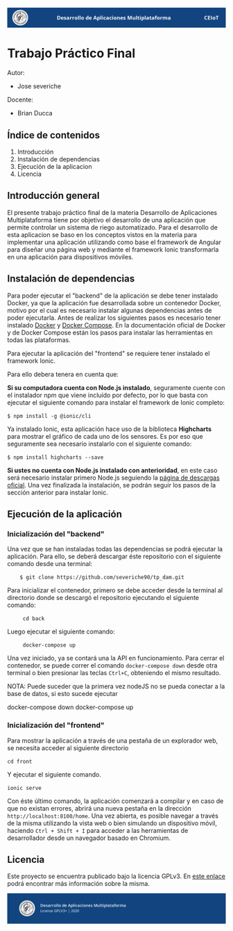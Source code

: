 ![header](doc/header.png)

# Trabajo Práctico Final

Autor:

* Jose severiche

Docente:

* Brian Ducca

## Índice de contenidos

1. Introducción 
2. Instalación de dependencias
3. Ejecución de la aplicacion
4. Licencia

## Introducción general

El presente trabajo práctico final de la materia Desarrollo de Aplicaciones Multiplataforma tiene por objetivo el desarrollo de una aplicación que permite controlar un sistema de riego automatizado. Para el desarrollo de esta aplicacion se baso en los conceptos vistos en la materia para implementar una aplicación utilizando como base el framework de Angular para diseñar una página web y mediante el framework Ionic transformarla en una aplicación para dispositivos móviles.

## Instalación de dependencias

Para poder ejecutar el "backend" de la aplicación se debe tener instalado Docker, ya que la aplicación fue desarrollada sobre un contenedor Docker, motivo por el cual es necesario instalar algunas dependencias antes de poder ejecutarla. Antes de realizar los siguientes pasos es necesario tener instalado [Docker](https://docs.docker.com/engine/install/ubuntu/) y [Docker Compose](https://docs.docker.com/compose/install/). En la documentación oficial de Docker y de Docker Compose están los pasos para instalar las herramientas en todas las plataformas.

Para ejecutar la aplicación del "frontend" se requiere tener instalado el framework Ionic. 

Para ello debera tenera en cuenta que:

**Si su computadora cuenta con Node.js instalado**, seguramente cuente con el instalador npm que viene incluído por defecto, por lo que basta con ejecutar el siguiente comando para instalar el framework de Ionic completo:

    $ npm install -g @ionic/cli

Ya instalado Ionic, esta aplicación hace uso de la biblioteca **Highcharts** para mostrar el gráfico de cada uno de los sensores. Es por eso que seguramente sea necesario instalarlo con el siguiente comando:

    $ npm install highcharts --save


**Si ustes no cuenta con Node.js instalado con anterioridad**, en este caso será necesario instalar primero Node.js seguiendo la [página de descargas oficial](https://nodejs.org/en/). Una vez finalizada la instalación, se podrán seguir los pasos de la sección anterior para instalar Ionic.



## Ejecución de la aplicación

### Inicialización del "backend"

Una vez que se han instaladas todas las dependencias se podrá ejecutar la aplicación. Para ello, se deberá descargar éste repositorio con el siguiente comando desde una terminal:

        $ git clone https://github.com/severiche90/tp_dam.git

Para inicializar el contenedor, primero se debe acceder desde la terminal al directorio donde se descargó el repositorio ejecutando el siguiente comando:

         cd back

Luego ejecutar el siguiente comando:

         docker-compose up

Una vez iniciado, ya se contará una la API en funcionamiento. Para cerrar el contenedor, se puede correr el comando ``docker-compose down`` desde otra terminal o bien presionar las teclas ``Ctrl+C``, obteniendo el mismo resultado.

NOTA: Puede suceder que la primera vez nodeJS no se pueda conectar a la base de datos, si esto sucede ejecutar

docker-compose down
docker-compose up

### Inicialización del "frontend"

Para mostrar la aplicación a través de una pestaña de un explorador web, se necesita acceder al siguiente directorio

    cd front

Y ejecutar el siguiente comando.

    ionic serve

Con éste último comando, la aplicación comenzará a compilar y en caso de que no existan errores, abrirá una nueva pestaña en la dirección ``http://localhost:8100/home``. Una vez abierta, es posible navegar a través de la misma utilizando la vista web o bien simulando un dispositivo móvil, haciendo ``Ctrl + Shift + I`` para acceder a las herramientas de desarrollador desde un navegador basado en Chromium.

## Licencia

Este proyecto se encuentra publicado bajo la licencia GPLv3. En [este enlace](https://www.gnu.org/licenses/quick-guide-gplv3.html) podrá encontrar más información sobre la misma.

![footer](doc/footer.png)
